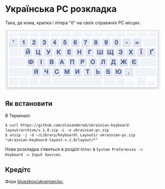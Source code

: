 # Українська PC розкладка 
Така, де кома, крапка і літера "б" на своїх справжніх PC місцях.

![](images/layout.png?raw=true)

## Як встановити

В Терміналі:

    $ curl https://github.com/alexanderad/ukrainian-keyboard-layout/archive/v.1.0.zip -L -o ukrainian-pc.zip
    $ unzip -j -d ~/Library/Keyboard\ Layouts/ ukrainian-pc.zip "ukrainian-keyboard-layout-v.1.0/layout/*"
    
Нова розкладка з’явиться в розділі `Other` в `System Preferences -> Keyboard -> Input Sources`.

## Кредітс
Форк [bluezbox/ukrainian/pc](http://bluezbox.com/uapc.html).
